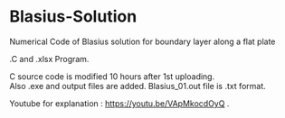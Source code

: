 # Blasius-Solution
Numerical Code of Blasius solution for boundary layer along a flat plate

.C and .xlsx Program.

C source code is modified 10 hours after 1st uploading.  
Also .exe and output files are added.
Blasius_01.out file is .txt format. 

Youtube for explanation :
   https://youtu.be/VApMkocdOyQ
.
